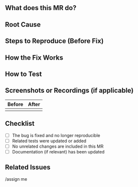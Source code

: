 ## What does this MR do?

<!--
Briefly describe the bug and how this MR resolves it.
For example: "Fixes crash on login when username is left blank."
-->

## Root Cause

<!--
Explain the underlying issue that caused the bug.
Was it a logic error, missing validation, race condition, etc.?
-->

## Steps to Reproduce (Before Fix)

<!--
Provide steps that previously led to the bug so reviewers can verify the fix.
Example:
1. Go to the login page
2. Submit form with empty username
3. Observe server error
-->

## How the Fix Works

<!--
Explain the fix in simple terms.
What did you change in the code? How does it prevent the bug from happening?
-->

## How to Test

<!--
Steps to validate the fix locally or in a staging environment.
Include test coverage details, affected endpoints, or UI flows.
-->

## Screenshots or Recordings (if applicable)

| Before | After  |
| ------ | ------ |
|        |        |

## Checklist

- [ ] The bug is fixed and no longer reproducible
- [ ] Related tests were updated or added
- [ ] No unrelated changes are included in this MR
- [ ] Documentation (if relevant) has been updated

## Related Issues

<!--
Link the issue(s) this MR fixes.
Example: "Fixes #1234"
-->

/assign me
